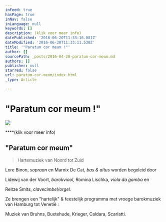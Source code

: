```yaml
---
inFeed: true
hasPage: true
inNav: false
inLanguage: null
keywords: []
description: (klik voor meer info)
datePublished: '2016-06-20T11:33:16.081Z'
dateModified: '2016-06-20T11:33:11.530Z'
title: '"Paratum cor meum !"'
author: []
sourcePath: _posts/2016-04-28-paratum-cor-meum.md
authors: []
publisher: null
starred: false
url: paratum-cor-meum/index.html
_type: Article

---
```

# "Paratum cor meum !"
![](https://the-grid-user-content.s3-us-west-2.amazonaws.com/2a2a66b4-4ec4-40d9-b6ca-360d2a3b0867.jpg)

****(klik voor meer info)

## "Paratum cor meum"

> Hartemuziek van Noord tot Zuid

Lore Binon, _sopraan_ en Marnix De Cat, _bas & altus_ worden begeleid door

Lidewij van der Voort, _barokviool_, Romina Lischka, _viola da gamba_ en

Reitze Smits, _clavecimbel/orgel_. 

Ze brengen een "hartelijk" & feestelijk programma met vroege barokmuziek van Hamburg tot Venetië :

Muziek van Bruhns, Buxtehude, Krieger, Caldara, Scarlatti.